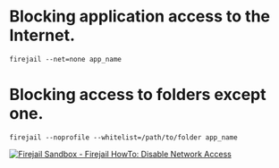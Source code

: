 


# Blocking application access to the Internet. 

```
firejail --net=none app_name
```

# Blocking access to folders except one.

```
firejail --noprofile --whitelist=/path/to/folder app_name
```




[![ Firejail Sandbox  - Firejail HowTo: Disable Network Access ](https://firejail.files.wordpress.com/2018/04/hb-x11-xephyr.png)](https://www.youtube.com/watch?v=xuMxRx0zSfQ " Firejail Sandbox")
